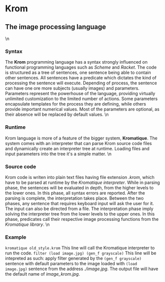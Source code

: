 # **Krom**
## The image processing language
\n
### Syntax
   The **Krom** programming language has a syntax strongly influenced on
functional programming languages such as _Scheme_ and _Racket_. The code is
structured as a tree of sentences, one sentence being able to contain
other sentences.
    All sentences have a predicate which dictates the kind
of processing the sentence will execute. Depending of process, the sentence
can have one ore more subjects (usually images) and parameters.
    Parameters represent the powerhouse of the language, providing virtually
unlimited customization to the limited number of actions. Some parameters
encapsulate templates for the process they are defining, while others provide
important numerical values. Most of the parameters are optional, as their
absence will be replaced by default values.
\n
### Runtime
   Krom language is more of a feature of the bigger system, **Kromatique**. The
system comes with an interpreter that can parse Krom source code files and
dynamically create an interpreter tree at runtime. Loading files and input
parameters into the tree it's a simple matter.
\n
### Source code
   Krom code is writen into plain text files having file extension _.krom_,
which have to be parsed at runtime by the _Kromatique interpreter_.
    While in parsing phase, the sentences will be evaluated in depth, from the
higher levels to the lower ones. In this phase, all syntax errors are reported.
After the parsing is complete, the interpretation takes place.
    Between the two phases, any sentence that requires keyboard input will ask
the user for it. The input can also be directed from a file.
    The interpretation phase imply solving the interpreter tree from the lower
levels to the upper ones. In this phase, predicates call their respective
image processing functions from the _Kromatique library_.
\n
### Example
`kromatique old_style.krom`
   This line will call the Kromatique interpreter to run the code.
   `filter (load image.jpg) (gen_f grayscale)`
   This line will be intepreted as such: apply filter generated by the
`(gen_f grayscale)` sentence with default parameters to the image loaded with
`(load image.jpg)` sentence from the address _./image.jpg_. The output file
will have the default name of _image_krom.jpg_.
